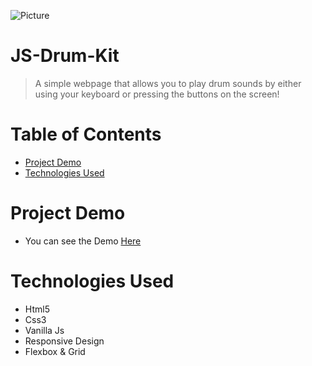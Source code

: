 ![Picture](https://i.ibb.co/Cv6mqvS/drums.jpg)
# JS-Drum-Kit
> A simple webpage that allows you to play drum sounds by either using your keyboard or pressing the buttons on the screen!

# Table of Contents
* [Project Demo](#project-demo)
* [Technologies Used](#technologies-used)

# <a name="project-demo"></a>Project Demo
* You can see the Demo <a href="https://sinac0de.github.io/JS-Drum-Kit/">Here</a> 

# <a name="technologies-used"></a>Technologies Used
* Html5
* Css3
* Vanilla Js
* Responsive Design
* Flexbox & Grid
